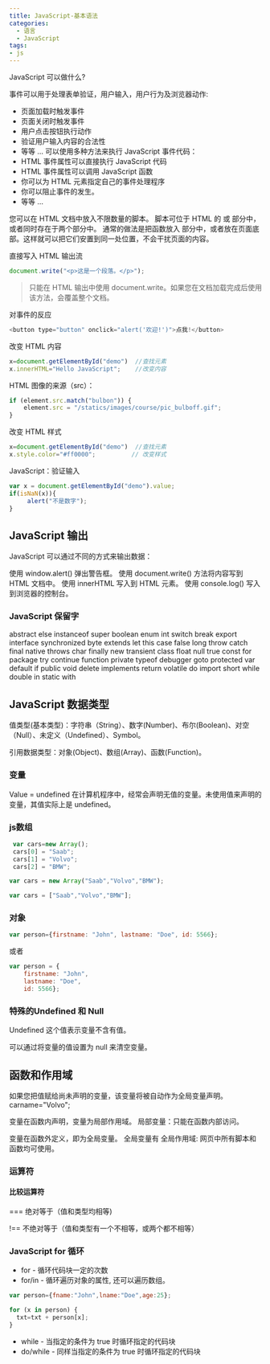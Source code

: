 ```yaml
---
title: JavaScript-基本语法
categories:
  - 语言
  - JavaScript
tags:
- js
---
```


JavaScript 可以做什么?

事件可以用于处理表单验证，用户输入，用户行为及浏览器动作:

* 页面加载时触发事件
* 页面关闭时触发事件
* 用户点击按钮执行动作
* 验证用户输入内容的合法性
* 等等 ...
可以使用多种方法来执行 JavaScript 事件代码：
* HTML 事件属性可以直接执行 JavaScript 代码
* HTML 事件属性可以调用 JavaScript 函数
* 你可以为 HTML 元素指定自己的事件处理程序
* 你可以阻止事件的发生。
* 等等 ...

您可以在 HTML 文档中放入不限数量的脚本。
脚本可位于 HTML 的 <body> 或 <head> 部分中，或者同时存在于两个部分中。
通常的做法是把函数放入 <head> 部分中，或者放在页面底部。这样就可以把它们安置到同一处位置，不会干扰页面的内容。

直接写入 HTML 输出流

```js
document.write("<p>这是一个段落。</p>");
```

> 只能在 HTML 输出中使用 document.write。如果您在文档加载完成后使用该方法，会覆盖整个文档。

对事件的反应

```js
<button type="button" onclick="alert('欢迎!')">点我!</button>
```

改变 HTML 内容

```js
x=document.getElementById("demo")  //查找元素
x.innerHTML="Hello JavaScript";    //改变内容
```

HTML 图像的来源（src）：

```js
if (element.src.match("bulbon")) {
    element.src = "/statics/images/course/pic_bulboff.gif";
}
```

改变 HTML 样式

```js
x=document.getElementById("demo")  //查找元素
x.style.color="#ff0000";          // 改变样式
```

JavaScript：验证输入

```js
var x = document.getElementById("demo").value;
if(isNaN(x)){
     alert("不是数字");
}
```

## JavaScript 输出

JavaScript 可以通过不同的方式来输出数据：

使用 window.alert() 弹出警告框。
使用 document.write() 方法将内容写到 HTML 文档中。
使用 innerHTML 写入到 HTML 元素。
使用 console.log() 写入到浏览器的控制台。

### JavaScript 保留字

abstract else instanceof super
boolean	enum	int	switch
break	export	interface	synchronized
byte	extends	let	this
case	false	long	throw
catch	final	native	throws
char	finally	new	transient
class	float	null	true
const	for	package	try
continue	function	private	typeof
debugger	goto	protected	var
default	if	public	void
delete	implements	return	volatile
do	import	short	while
double	in	static	with

## JavaScript 数据类型

值类型(基本类型)：字符串（String）、数字(Number)、布尔(Boolean)、对空（Null）、未定义（Undefined）、Symbol。

引用数据类型：对象(Object)、数组(Array)、函数(Function)。

### 变量

Value = undefined
在计算机程序中，经常会声明无值的变量。未使用值来声明的变量，其值实际上是 undefined。

### js数组

```js
 var cars=new Array();
 cars[0] = "Saab";
 cars[1] = "Volvo";
 cars[2] = "BMW";

var cars = new Array("Saab","Volvo","BMW");

var cars = ["Saab","Volvo","BMW"];
```

### 对象

```js
var person={firstname: "John", lastname: "Doe", id: 5566};
```

或者

```js
var person = {
	firstname: "John",
	lastname: "Doe",
	id: 5566};
```

### 特殊的Undefined 和 Null

Undefined 这个值表示变量不含有值。

可以通过将变量的值设置为 null 来清空变量。

## 函数和作用域

如果您把值赋给尚未声明的变量，该变量将被自动作为全局变量声明。
 carname="Volvo";

变量在函数内声明，变量为局部作用域。
局部变量：只能在函数内部访问。

变量在函数外定义，即为全局变量。
全局变量有 全局作用域: 网页中所有脚本和函数均可使用。

### 运算符

#### 比较运算符

===	绝对等于（值和类型均相等)

!==	不绝对等于（值和类型有一个不相等，或两个都不相等）

### JavaScript for 循环

* for - 循环代码块一定的次数
* for/in - 循环遍历对象的属性, 还可以遍历数组。

```js
var person={fname:"John",lname:"Doe",age:25};

for (x in person) {
  txt=txt + person[x];
}
```

* while - 当指定的条件为 true 时循环指定的代码块
* do/while - 同样当指定的条件为 true 时循环指定的代码块
